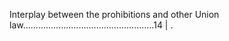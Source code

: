 Interplay between the prohibitions and other Union law....................................................14                                                                                                                                   | . 